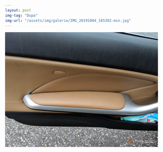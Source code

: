 ```yaml
---
layout: post
img-tag: "Dupa"
img-url: "/assets/img/galerie/IMG_20191004_165302-min.jpg"
---
```


![Poza](/assets/img/galerie/IMG_20191004_165302-min.jpg)